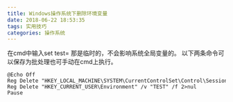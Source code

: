 ```yaml
---
title: Windows操作系统下删除环境变量
date: 2018-06-22 18:53:35
tags: 实用技巧
categories: 操作系统
---
```


在cmd中输入set test= 那是临时的，不会影响系统全局变量的。 以下两条命令可以保存为批处理也可手动在cmd上执行。

```
@Echo Off
Reg Delete "HKEY_LOCAL_MACHINE\SYSTEM\CurrentControlSet\Control\Session Manager\Environment" /v "TEST" /f 2>nul
Reg Delete "HKEY_CURRENT_USER\Environment" /v "TEST" /f 2>nul
Pause
```